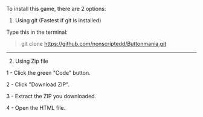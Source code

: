 To install this game, there are 2 options:

1. Using git (Fastest if git is installed)


Type this in the terminal:
>  git clone https://github.com/nonscriptedd/Buttonmania.git
-----------------------------------------------------
2. Using Zip file


1 - Click the green "Code" button.

2 - Click "Download ZIP".

3 - Extract the ZIP you downloaded.

4 - Open the HTML file.